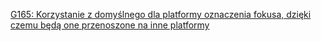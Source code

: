 [G165: Korzystanie z domyślnego dla platformy oznaczenia fokusa, dzięki czemu będą one przenoszone na inne platformy](https://www.w3.org/TR/WCAG20-TECHS/G165.html)